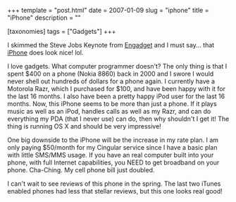 +++
template = "post.html"
date = 2007-01-09
slug = "iphone"
title = "iPhone"
description = ""

[taxonomies]
tags = ["Gadgets"]
+++

I skimmed the Steve Jobs Keynote from [Engadget](http://www.engadget.com/2007/01/09/live-from-macworld-2007-steve-jobs-keynote/) and I must say... that [iPhone](http://www.apple.com/iphone/) does look nice! lol.

<!-- more -->

I love gadgets. What computer programmer doesn't? The only thing is that I spent $400 on a phone (Nokia 8860) back in 2000 and I swore I would never shell out hundreds of dollars for a phone again. I currently have a Motorola Razr, which I purchased for $100, and have been happy with it for the last 16 months. I also have been a pretty happy iPod user for the last 16 months. Now, this iPhone seems to be more than just a phone. If it plays music as well as an iPod, handles calls as well as my Razr, and can do everything my PDA (that I never use) can do, then why shouldn't I get it! The thing is running OS X and should be very impressive!

One big downside to the iPhone will be the increase in my rate plan. I am only paying $50/month for my Cingular service since I have a basic plan with little SMS/MMS usage. If you have an real computer built into your phone, with full Internet capabilities, you NEED to get broadband on your phone. Cha-Ching. My cell phone bill just doubled.

I can't wait to see reviews of this phone in the spring. The last two iTunes enabled phones had less that stellar reviews, but this one looks real good!